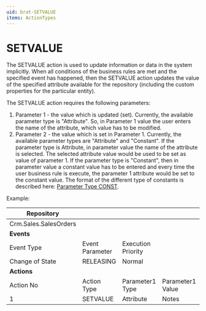 ```yaml
---
uid: brat-SETVALUE
items: ActionTypes
---
```


# SETVALUE

The SETVALUE action is used to update information or data in the  system implicitly. When all conditions of the business rules are met and the specified event has happened, then the SETVALUE action updates the  value of the specified attribute available for the repository (including the custom properties for the particular entity).

The SETVALUE action requires the following parameters:

1. Parameter 1 - the value which is updated (set). Currently, the available  parameter type is "Attribute". So, in Parameter 1 value the user enters  the name of the attribute, which value has to be modified.
2. Parameter 2 - the value which is set in Parameter 1. Currently, the available  parameter types are "Attribute" and "Constant". If the parameter type is Attribute, in parameter value the name of the attribute is selected.  The selected attribute value would be used to be set as value of  parameter 1. If the parameter type is "Constant", then in parameter  value a constant value has to be entered and every time the user  business rule is execute, the parameter 1 attribute would be set to the  constant value. The format of the different type of constants is  described here: [Parameter Type CONST](https://olddocs.erp.net/tech/parameter-type-const-41062644.html).



Example:

| Repository            |                 |                    |                  |                 |                  |
| --------------------- | --------------- | ------------------ | ---------------- | --------------- | ---------------- |
| Crm.Sales.SalesOrders |                 |                    |                  |                 |                  |
| **Events**            |                 |                    |                  |                 |                  |
| Event Type            | Event Parameter | Execution Priority |                  |                 |                  |
| Change of State       | RELEASING       | Normal             |                  |                 |                  |
| **Actions**           |                 |                    |                  |                 |                  |
| Action No             | Action Type     | Parameter1 Type    | Parameter1 Value | Parameter2 Type | Parameter2 Value |
| 1                     | SETVALUE        | Attribute          | Notes            | Constant        | 'Approved'       |
